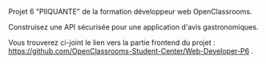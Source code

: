 Projet 6 "PIIQUANTE" de la formation développeur web OpenClassrooms.

Construisez une API sécurisée pour une application d'avis gastronomiques.

Vous trouverez ci-joint le lien vers la partie frontend du projet : https://github.com/OpenClassrooms-Student-Center/Web-Developer-P6 .